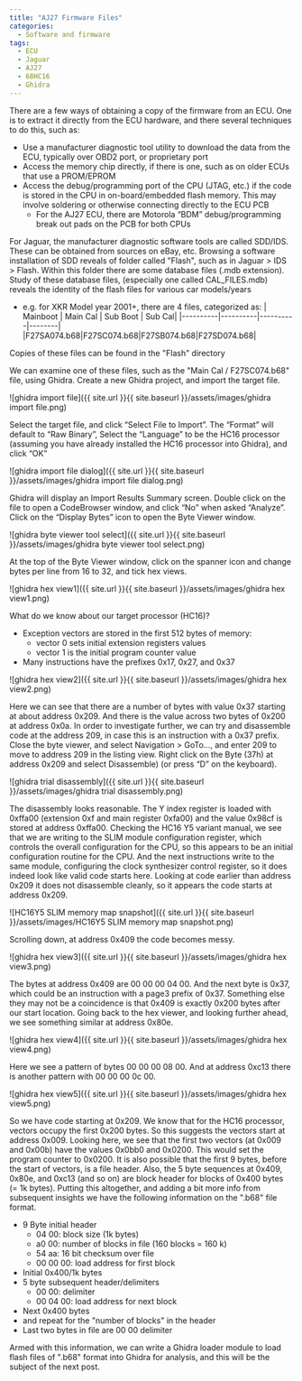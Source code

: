 ```yaml
---
title: "AJ27 Firmware Files"
categories:
  - Software and firmware
tags:
  - ECU
  - Jaguar
  - AJ27
  - 68HC16
  - Ghidra
---
```

There are a few ways of obtaining a copy of the firmware from an ECU. One is to extract it directly from the ECU hardware, and there several techniques to do this, such as:
* Use a manufacturer diagnostic tool utility to download the data from the ECU, typically over OBD2 port, or proprietary port
* Access the memory chip directly, if there is one, such as on older ECUs that use a PROM/EPROM
* Access the debug/programming port of the CPU (JTAG, etc.) if the code is stored in the CPU in on-board/embedded flash memory. This may involve soldering or otherwise connecting directly to the ECU PCB
  * For the AJ27 ECU, there are Motorola “BDM” debug/programming break out pads on the PCB for both CPUs
  
For Jaguar, the manufacturer diagnostic software tools are called SDD/IDS. These can be obtained from sources on eBay, etc. Browsing a software installation of SDD reveals of folder called "Flash", such as in Jaguar > IDS > Flash. Within this folder there are some database files (.mdb extension). Study of these database files, (especially one called CAL_FILES.mdb) reveals the identity of the flash files for various car models/years
* e.g. for XKR Model year 2001+, there are 4 files, categorized as:
| Mainboot | Main Cal | Sub Boot | Sub Cal|
|----------|----------|----------|--------|
|F27SA074.b68|F27SC074.b68|F27SB074.b68|F27SD074.b68|

Copies of these files can be found in the "Flash" directory

We can examine one of these files, such as the "Main Cal / F27SC074.b68" file, using Ghidra. Create a new Ghidra project, and import the target file. 

![ghidra import file]({{ site.url }}{{ site.baseurl }}/assets/images/ghidra import file.png)

Select the target file, and click “Select File to Import”. The “Format” will default to “Raw Binary”, Select the “Language” to be the HC16 processor (assuming you have already installed the HC16 processor into Ghidra), and click “OK”

![ghidra import file dialog]({{ site.url }}{{ site.baseurl }}/assets/images/ghidra import file dialog.png)

Ghidra will display an Import Results Summary screen. Double click on the file to open a CodeBrowser window, and click “No” when asked “Analyze”. Click on the “Display Bytes” icon to open the Byte Viewer window.

![ghidra byte viewer tool select]({{ site.url }}{{ site.baseurl }}/assets/images/ghidra byte viewer tool select.png)

At the top of the Byte Viewer window, click on the spanner icon and change bytes per line from 16 to 32, and tick hex views.

![ghidra hex view1]({{ site.url }}{{ site.baseurl }}/assets/images/ghidra hex view1.png)

What do we know about our target processor (HC16)?
* Exception vectors are stored in the first 512 bytes of memory:
  * vector 0 sets initial extension registers values
  * vector 1 is the initial program counter value
* Many instructions have the prefixes 0x17, 0x27, and 0x37

![ghidra hex view2]({{ site.url }}{{ site.baseurl }}/assets/images/ghidra hex view2.png)

Here we can see that there are a number of bytes with value 0x37 starting at about address 0x209. And there is the value across two bytes of 0x200 at address 0x0a. In order to investigate further, we can try and disassemble code at the address 209, in case this is an instruction with a 0x37 prefix. Close the byte viewer, and select Navigation > GoTo…, and enter 209 to move to address 209 in the listing view. Right click on the Byte (37h) at address 0x209 and select Disassemble) (or press “D” on the keyboard).

![ghidra trial disassembly]({{ site.url }}{{ site.baseurl }}/assets/images/ghidra trial disassembly.png)

The disassembly looks reasonable. The Y index register is loaded with 0xffa00 (extension 0xf and main register 0xfa00) and the value 0x98cf is stored at address 0xffa00. Checking the HC16 Y5 variant manual, we see that we are writing to the SLIM module configuration register, which controls the overall configuration for the CPU, so this appears to be an initial configuration routine for the CPU. And the next instructions write to the same module, configuring the clock synthesizer control register, so it does indeed look like valid code starts here. Looking at code earlier than address 0x209 it does not disassemble cleanly, so it appears the code starts at address 0x209.

![HC16Y5 SLIM memory map snapshot]({{ site.url }}{{ site.baseurl }}/assets/images/HC16Y5 SLIM memory map snapshot.png)

Scrolling down, at address 0x409 the code becomes messy.

![ghidra hex view3]({{ site.url }}{{ site.baseurl }}/assets/images/ghidra hex view3.png)

The bytes at address 0x409 are 00 00 00 04 00. And the next byte is 0x37, which could be an instruction with a page3 prefix of 0x37. Something else they may not be a coincidence is that 0x409 is exactly 0x200 bytes after our start location. Going back to the hex viewer, and looking further ahead, we see something similar at address 0x80e.

![ghidra hex view4]({{ site.url }}{{ site.baseurl }}/assets/images/ghidra hex view4.png)

Here we see a pattern of bytes 00 00 00 08 00. And at address 0xc13 there is another pattern with 00 00 00 0c 00.

![ghidra hex view5]({{ site.url }}{{ site.baseurl }}/assets/images/ghidra hex view5.png)

So we have code starting at 0x209. We know that for the HC16 processor, vectors occupy the first 0x200 bytes. So this suggests the vectors start at address 0x009. Looking here, we see that the first two vectors (at 0x009 and 0x00b) have the values 0x0bb0 and 0x0200. This would set the program counter to 0x0200. It is also possible that the first 9 bytes, before the start of vectors, is a file header. Also, the 5 byte sequences at 0x409, 0x80e, and 0xc13 (and so on) are block header for blocks of 0x400 bytes (= 1k bytes). Putting this altogether, and adding a bit more info from subsequent insights we have the following information on the ".b68" file format.

* 9 Byte initial header
  * 04 00: block size (1k bytes)
  * a0 00: number of blocks in file (160 blocks = 160 k)
  * 54 aa: 16 bit checksum over file
  * 00 00 00: load address for first block
* Initial 0x400/1k bytes
* 5 byte subsequent header/delimiters
  * 00 00: delimiter
  * 00 04 00: load address for next block
* Next 0x400 bytes
* and repeat for the "number of blocks" in the header
* Last two bytes in file are 00 00 delimiter

Armed with this information, we can write a Ghidra loader module to load flash files of ".b68" format into Ghidra for analysis, and this will be the subject of the next post.
